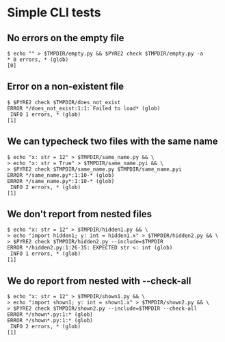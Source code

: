 # Simple CLI tests

## No errors on the empty file

```scrut
$ echo "" > $TMPDIR/empty.py && $PYRE2 check $TMPDIR/empty.py -a
* 0 errors, * (glob)
[0]
```

## Error on a non-existent file

```scrut
$ $PYRE2 check $TMPDIR/does_not_exist
ERROR */does_not_exist:1:1: Failed to load* (glob)
 INFO 1 errors, * (glob)
[1]
```

## We can typecheck two files with the same name

```scrut
$ echo "x: str = 12" > $TMPDIR/same_name.py && \
> echo "x: str = True" > $TMPDIR/same_name.pyi && \
> $PYRE2 check $TMPDIR/same_name.py $TMPDIR/same_name.pyi
ERROR */same_name.py*:1:10-* (glob)
ERROR */same_name.py*:1:10-* (glob)
 INFO 2 errors, * (glob)
[1]
```

## We don't report from nested files

```scrut
$ echo "x: str = 12" > $TMPDIR/hidden1.py && \
> echo "import hidden1; y: int = hidden1.x" > $TMPDIR/hidden2.py && \
> $PYRE2 check $TMPDIR/hidden2.py --include=$TMPDIR
ERROR */hidden2.py:1:26-35: EXPECTED str <: int (glob)
 INFO 1 errors, * (glob)
[1]
```

## We do report from nested with --check-all

```scrut
$ echo "x: str = 12" > $TMPDIR/shown1.py && \
> echo "import shown1; y: int = shown1.x" > $TMPDIR/shown2.py && \
> $PYRE2 check $TMPDIR/shown2.py --include=$TMPDIR --check-all
ERROR */shown*.py:1:* (glob)
ERROR */shown*.py:1:* (glob)
 INFO 2 errors, * (glob)
[1]
```
